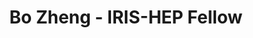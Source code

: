 ---
permalink: /fellows/BoZheng.html
layout: fellow
pagetype: fellow
active: false
title: Bo Zheng - IRIS-HEP Fellow
fellow-name: Bo Zheng
project_title: pyhf Hardware Acceleration Benchmarking with GPUs and TPUs
focus-area: as
dates:
  start: 2020-06-01
  end: 2020-08-31
photo: /assets/images/team/fellows-2020/Bo-Zheng.jpg
institution: Rice University
e-mail: bz30@rice.edu
mentors:
- matthewfeickert
- Lukas Heinrich (CERN, pyhf dev team)
- Giordon Stark (UCSC, pyhf dev team)
project_goal: >
  Write a hardware acceleration benchmarking suite for the GPU enabled backends (TensorFlow,
  PyTorch, and JAX) in Python (pyhf Issues 301, 348).
  Write comparison plot generation code in Python for the performance of the GPU enabled
  backends against each other and the CPU backends.
  Thoroughly document the performance benchmarking in the form of a case study.
  Evaluate the hardware acceleration test suite using Google TPUs.
  Profile the pyhf codebase to determine where the hardware acceleration is making
  the largest difference.
proposal: /assets/pdf/Fellow-BoZheng-Proposal.pdf
presentations:
- title: pyhf Hardware Acceleration Benchmarking with CPUs and GPUs
  date: 2020-08-31
  url: https://indico.cern.ch/event/946427/contributions/3976985/attachments/2094041/3519207/IRIS-HEP_presentation.pdf
  meeting: IRIS-HEP Topical Meetings
  meetingurl: https://indico.cern.ch/event/946427/
  recordingurl: https://www.youtube.com/watch?v=yjlzO5oXb1w&t=0s
  focus-area: as
current_status: >
  <strong>July 2022</strong> - Software Engineer at Google
github-username: coolalexzb

linkedin-profile: https://www.linkedin.com/in/bo-zheng-1511a017b
---